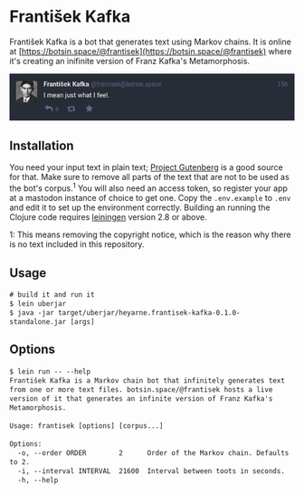 # František Kafka

František Kafka is a bot that generates text using Markov chains. It is online at [https://botsin.space/@frantisek](https://botsin.space/@frantisek) where it's creating an inifinite version of Franz Kafka's Metamorphosis.

![Screenshot of bot](screenshot.png)

## Installation

You need your input text in plain text; [Project Gutenberg](https://www.gutenberg.org) is a good source for that. Make sure to remove all parts of the text that are not to be used as the bot's corpus.<sup>1</sup>
You will also need an access token, so register your app at a mastodon instance of choice to get one. Copy the `.env.example` to `.env` and edit it to set up the environment correctly.
Building an running the Clojure code requires [leiningen](https://leiningen.org/) version 2.8 or above.

1: This means removing the copyright notice, which is the reason why there is no text included in this repository. 

## Usage

```
# build it and run it
$ lein uberjar
$ java -jar target/uberjar/heyarne.frantisek-kafka-0.1.0-standalone.jar [args]
```

## Options

```
$ lein run -- --help
František Kafka is a Markov chain bot that infinitely generates text
from one or more text files. botsin.space/@frantisek hosts a live
version of it that generates an infinite version of Franz Kafka's Metamorphosis.

Usage: frantisek [options] [corpus...]

Options:
  -o, --order ORDER        2      Order of the Markov chain. Defaults to 2.
  -i, --interval INTERVAL  21600  Interval between toots in seconds.
  -h, --help
```
